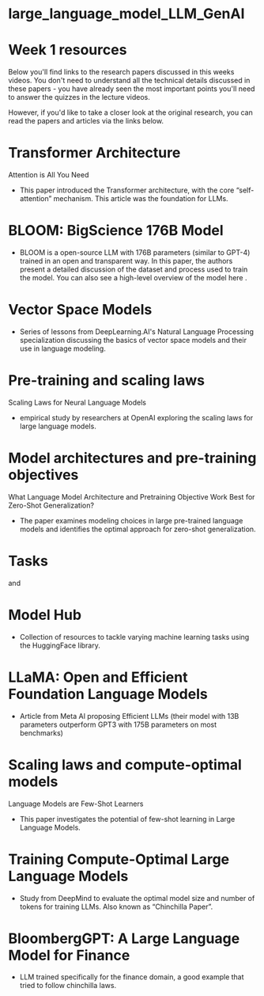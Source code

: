 # large_language_model_LLM_GenAI
# Week 1 resources
Below you'll find links to the research papers discussed in this weeks videos. You don't need to understand all the technical details discussed in these papers - you have already seen the most important points you'll need to answer the quizzes in the lecture videos. 

However, if you'd like to take a closer look at the original research, you can read the papers and articles via the links below. 


# Transformer Architecture
Attention is All You Need
 - This paper introduced the Transformer architecture, with the core “self-attention” mechanism. This article was the foundation for LLMs.

# BLOOM: BigScience 176B Model 
 - BLOOM is a open-source LLM with 176B parameters (similar to GPT-4) trained in an open and transparent way. In this paper, the authors present a detailed discussion of the dataset and process used to train the model. You can also see a high-level overview of the model 
here
.

# Vector Space Models
 - Series of lessons from DeepLearning.AI's Natural Language Processing specialization discussing the basics of vector space models and their use in language modeling.

# Pre-training and scaling laws
Scaling Laws for Neural Language Models
 - empirical study by researchers at OpenAI exploring the scaling laws for large language models.

# Model architectures and pre-training objectives
What Language Model Architecture and Pretraining Objective Work Best for Zero-Shot Generalization?
 - The paper examines modeling choices in large pre-trained language models and identifies the optimal approach for zero-shot generalization.

# Tasks
 and 
# Model Hub
 - Collection of resources to tackle varying machine learning tasks using the HuggingFace library.

# LLaMA: Open and Efficient Foundation Language Models
 - Article from Meta AI proposing Efficient LLMs (their model with 13B parameters outperform GPT3 with 175B parameters on most benchmarks)

# Scaling laws and compute-optimal models
Language Models are Few-Shot Learners
 - This paper investigates the potential of few-shot learning in Large Language Models.

# Training Compute-Optimal Large Language Models
 - Study from DeepMind to evaluate the optimal model size and number of tokens for training LLMs. Also known as “Chinchilla Paper”.

# BloombergGPT: A Large Language Model for Finance
 - LLM trained specifically for the finance domain, a good example that tried to follow chinchilla laws.
